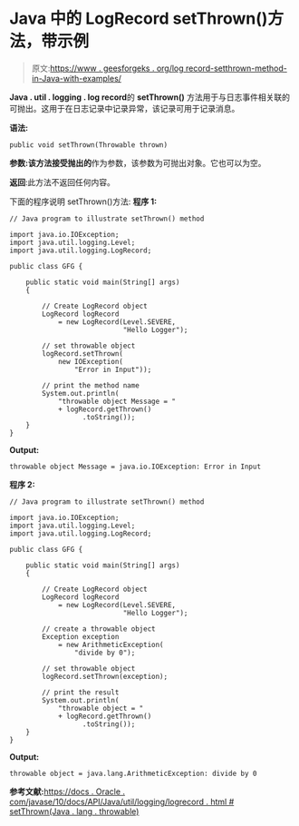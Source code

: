 # Java 中的 LogRecord setThrown()方法，带示例

> 原文:[https://www . geesforgeks . org/log record-setthrown-method-in-Java-with-examples/](https://www.geeksforgeeks.org/logrecord-setthrown-method-in-java-with-examples/)

**Java . util . logging . log record**的 **setThrown()** 方法用于与日志事件相关联的可抛出。这用于在日志记录中记录异常，该记录可用于记录消息。

**语法:**

```
public void setThrown(Throwable thrown)

```

**参数:**该方法接受**抛出的**作为参数，该参数为可抛出对象。它也可以为空。

**返回**:此方法不返回任何内容。

下面的程序说明 setThrown()方法:
**程序 1:**

```
// Java program to illustrate setThrown() method

import java.io.IOException;
import java.util.logging.Level;
import java.util.logging.LogRecord;

public class GFG {

    public static void main(String[] args)
    {

        // Create LogRecord object
        LogRecord logRecord
            = new LogRecord(Level.SEVERE,
                            "Hello Logger");

        // set throwable object
        logRecord.setThrown(
            new IOException(
                "Error in Input"));

        // print the method name
        System.out.println(
            "throwable object Message = "
            + logRecord.getThrown()
                  .toString());
    }
}
```

**Output:**

```
throwable object Message = java.io.IOException: Error in Input

```

**程序 2:**

```
// Java program to illustrate setThrown() method

import java.io.IOException;
import java.util.logging.Level;
import java.util.logging.LogRecord;

public class GFG {

    public static void main(String[] args)
    {

        // Create LogRecord object
        LogRecord logRecord
            = new LogRecord(Level.SEVERE,
                            "Hello Logger");

        // create a throwable object
        Exception exception
            = new ArithmeticException(
                "divide by 0");

        // set throwable object
        logRecord.setThrown(exception);

        // print the result
        System.out.println(
            "throwable object = "
            + logRecord.getThrown()
                  .toString());
    }
}
```

**Output:**

```
throwable object = java.lang.ArithmeticException: divide by 0

```

**参考文献:**[https://docs . Oracle . com/javase/10/docs/API/Java/util/logging/logrecord . html # setThrown(Java . lang . throwable)](https://docs.oracle.com/javase/10/docs/api/java/util/logging/LogRecord.html#setThrown(java.lang.Throwable))